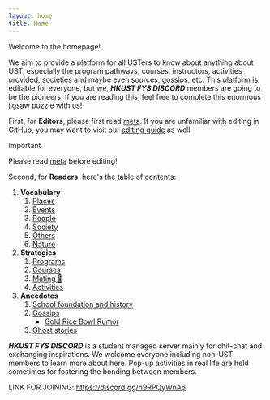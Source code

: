 ```yaml
---
layout: home
title: Home
---
```


[meta]: ../_meta/index.md

Welcome to the homepage!

We aim to provide a platform for all USTers to know about anything about UST, especially the program pathways, courses, instructors, activities provided, societies and maybe even sources, gossips, etc. This platform is editable for everyone, but we, ***HKUST FYS DISCORD*** members are going to be the pioneers. If you are reading this, feel free to complete this enormous jigsaw puzzle with us!

First, for **Editors**, please first read [meta]. If you are unfamiliar with editing in GitHub, you may want to visit our [editing guide]() as well.

> [!IMPORTANT]
>
> Please read [meta] before editing!

Second, for **Readers**, here's the table of contents:

1. **Vocabulary**
   1. [Places](../_pages/places/places_list.md)
   2. [Events]()
   3. [People]()
   4. [Society]()
   5. [Others]()
   6. [Nature](/_pages/nature/nature_list.md)
2. **Strategies**
   1. [Programs]()
   2. [Courses]()
   3. [Mating 👀]()
   4. [Activities]()
3. **Anecdotes**
   1. [School foundation and history]()
   2. [Gossips]()
      - [Gold Rice Bowl Rumor](/_pages/anecdotes/GRB_rumor)
   3. [Ghost stories]()

***HKUST FYS DISCORD*** is a student managed server mainly for chit-chat and exchanging inspirations. We welcome everyone including non-UST members to learn more about here. Pop-up activities in real life are held sometimes for fostering the bonding between members.

LINK FOR JOINING: <https://discord.gg/h9RPQyWnA6>
